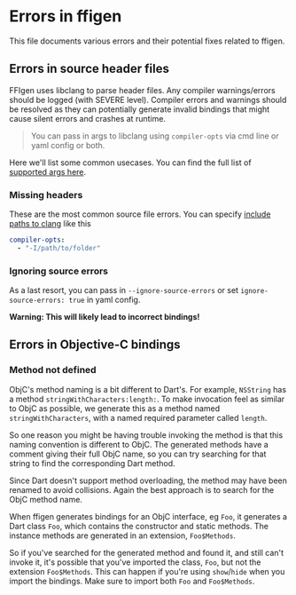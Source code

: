 # Errors in ffigen

This file documents various errors and their potential fixes related to ffigen.

## Errors in source header files

FFIgen uses libclang to parse header files. Any compiler warnings/errors should be logged (with SEVERE level).
Compiler errors and warnings should be resolved as they can potentially generate invalid bindings that might cause silent errors and crashes at runtime.

> You can pass in args to libclang using  `compiler-opts` via cmd line or yaml config or both.

Here we'll list some common usecases. You can find the full list of [supported args here](https://clang.llvm.org/docs/ClangCommandLineReference.html#id5).

### Missing headers

These are the most common source file errors. You can specify [include paths to clang](https://clang.llvm.org/docs/ClangCommandLineReference.html#id6) like this 
```yaml
compiler-opts:
  - "-I/path/to/folder"
```

### Ignoring source errors

As a last resort, you can pass in `--ignore-source-errors` or set `ignore-source-errors: true` in yaml config.

**Warning: This will likely lead to incorrect bindings!**

## Errors in Objective-C bindings

### Method not defined

ObjC's method naming is a bit different to Dart's. For example, `NSString` has
a method `stringWithCharacters:length:`. To make invocation feel as similar to
ObjC as possible, we generate this as a method named `stringWithCharacters`,
with a named required parameter called `length`.

So one reason you might be having trouble invoking the method is that this
naming convention is different to ObjC. The generated methods have a comment
giving their full ObjC name, so you can try searching for that string to find
the corresponding Dart method.

Since Dart doesn't support method overloading, the method may have been renamed
to avoid collisions. Again the best approach is to search for the ObjC method
name.

When ffigen generates bindings for an ObjC interface, eg `Foo`, it generates a
Dart class `Foo`, which contains the constructor and static methods. The
instance methods are generated in an extension, `Foo$Methods`.

So if you've searched for the generated method and found it, and still can't
invoke it, it's possible that you've imported the class, `Foo`, but not the
extension `Foo$Methods`. This can happen if you're using `show`/`hide` when you
import the bindings. Make sure to import both `Foo` and `Foo$Methods`.
